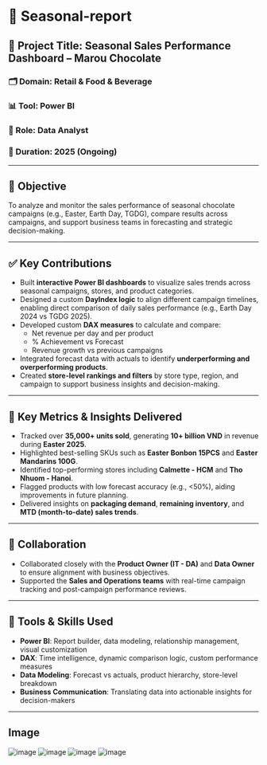 # 🌟 Seasonal-report  

## 🎯 Project Title: Seasonal Sales Performance Dashboard – Marou Chocolate

### 🗂 Domain: Retail & Food & Beverage  
### 📊 Tool: Power BI  
### 🧩 Role: Data Analyst  
### 📅 Duration: 2025 (Ongoing)  

---

## 🎯 Objective  
To analyze and monitor the sales performance of seasonal chocolate campaigns (e.g., Easter, Earth Day, TGDG), compare results across campaigns, and support business teams in forecasting and strategic decision-making.

---

## ✅ Key Contributions
- Built **interactive Power BI dashboards** to visualize sales trends across seasonal campaigns, stores, and product categories.
- Designed a custom **DayIndex logic** to align different campaign timelines, enabling direct comparison of daily sales performance (e.g., Earth Day 2024 vs TGDG 2025).
- Developed custom **DAX measures** to calculate and compare:
  - Net revenue per day and per product
  - % Achievement vs Forecast
  - Revenue growth vs previous campaigns
- Integrated forecast data with actuals to identify **underperforming and overperforming products**.
- Created **store-level rankings and filters** by store type, region, and campaign to support business insights and decision-making.

---

## 📌 Key Metrics & Insights Delivered
- Tracked over **35,000+ units sold**, generating **10+ billion VND** in revenue during **Easter 2025**.
- Highlighted best-selling SKUs such as **Easter Bonbon 15PCS** and **Easter Mandarins 100G**.
- Identified top-performing stores including **Calmette - HCM** and **Tho Nhuom - Hanoi**.
- Flagged products with low forecast accuracy (e.g., <50%), aiding improvements in future planning.
- Delivered insights on **packaging demand**, **remaining inventory**, and **MTD (month-to-date) sales trends**.

---

## 👥 Collaboration
- Collaborated closely with the **Product Owner (IT - DA)** and **Data Owner** to ensure alignment with business objectives.
- Supported the **Sales and Operations teams** with real-time campaign tracking and post-campaign performance reviews.

---

## 🔧 Tools & Skills Used
- **Power BI**: Report builder, data modeling, relationship management, visual customization  
- **DAX**: Time intelligence, dynamic comparison logic, custom performance measures  
- **Data Modeling**: Forecast vs actuals, product hierarchy, store-level breakdown  
- **Business Communication**: Translating data into actionable insights for decision-makers

---
## Image
![image](https://github.com/user-attachments/assets/b32d48c6-fe68-4be5-8e09-89153c67a63d)
![image](https://github.com/user-attachments/assets/95120c3e-72e8-452f-9930-bb7fa132586b)
![image](https://github.com/user-attachments/assets/7aee3490-bae2-4a97-8b87-d9fbdded5433)
![image](https://github.com/user-attachments/assets/f7ca62d9-5c9b-4d65-abe4-05ded0038f76)






